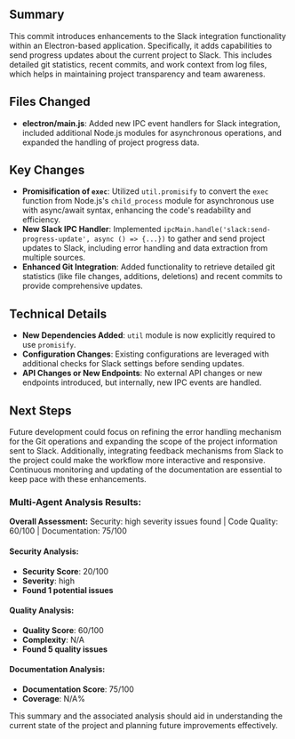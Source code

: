 ## Summary
This commit introduces enhancements to the Slack integration functionality within an Electron-based application. Specifically, it adds capabilities to send progress updates about the current project to Slack. This includes detailed git statistics, recent commits, and work context from log files, which helps in maintaining project transparency and team awareness.

## Files Changed
- **electron/main.js**: Added new IPC event handlers for Slack integration, included additional Node.js modules for asynchronous operations, and expanded the handling of project progress data.

## Key Changes
- **Promisification of `exec`**: Utilized `util.promisify` to convert the `exec` function from Node.js's `child_process` module for asynchronous use with async/await syntax, enhancing the code's readability and efficiency.
- **New Slack IPC Handler**: Implemented `ipcMain.handle('slack:send-progress-update', async () => {...})` to gather and send project updates to Slack, including error handling and data extraction from multiple sources.
- **Enhanced Git Integration**: Added functionality to retrieve detailed git statistics (like file changes, additions, deletions) and recent commits to provide comprehensive updates.

## Technical Details
- **New Dependencies Added**: `util` module is now explicitly required to use `promisify`.
- **Configuration Changes**: Existing configurations are leveraged with additional checks for Slack settings before sending updates.
- **API Changes or New Endpoints**: No external API changes or new endpoints introduced, but internally, new IPC events are handled.

## Next Steps
Future development could focus on refining the error handling mechanism for the Git operations and expanding the scope of the project information sent to Slack. Additionally, integrating feedback mechanisms from Slack to the project could make the workflow more interactive and responsive. Continuous monitoring and updating of the documentation are essential to keep pace with these enhancements.

### Multi-Agent Analysis Results:
**Overall Assessment:** Security: high severity issues found | Code Quality: 60/100 | Documentation: 75/100

#### Security Analysis:
- **Security Score**: 20/100
- **Severity**: high
- **Found 1 potential issues**

#### Quality Analysis:
- **Quality Score**: 60/100
- **Complexity**: N/A
- **Found 5 quality issues**

#### Documentation Analysis:
- **Documentation Score**: 75/100
- **Coverage**: N/A% 

This summary and the associated analysis should aid in understanding the current state of the project and planning future improvements effectively.